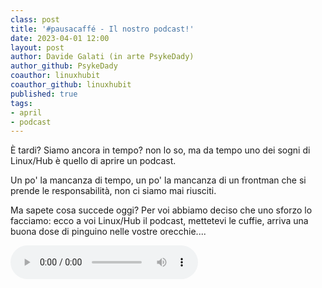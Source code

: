 ```yaml
---
class: post
title: '#pausacaffé - Il nostro podcast!'
date: 2023-04-01 12:00
layout: post
author: Davide Galati (in arte PsykeDady)
author_github: PsykeDady
coauthor: linuxhubit
coauthor_github: linuxhubit
published: true
tags:
- april
- podcast
---
```


È tardi? Siamo ancora in tempo? non lo so, ma da tempo uno dei sogni di Linux/Hub è quello di aprire un podcast.

Un po' la mancanza di tempo, un po' la mancanza di un frontman che si prende le responsabilità, non ci siamo mai riusciti.

Ma sapete cosa succede oggi? Per voi abbiamo deciso che uno sforzo lo facciamo: ecco a voi Linux/Hub il podcast, mettetevi le cuffie, arriva una buona dose di pinguino nelle vostre orecchie....

<audio controls>
  <source src="https://www.myinstants.com/media/sounds/rick-roll-hahahaha_PLz3HtW.mp3" type="audio/ogg">
  Your browser does not support the audio tag.
</audio>

